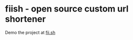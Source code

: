# fiish - open source custom url shortener

Demo the project at <a target="_blank" href="https://fii.sh">fii.sh</a>
